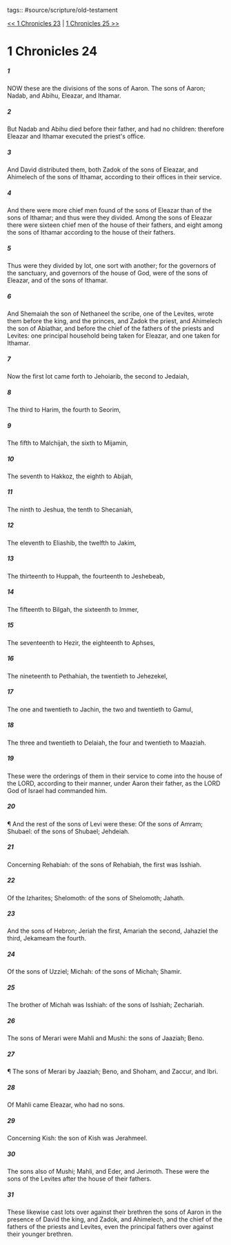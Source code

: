 tags:: #source/scripture/old-testament

[<< 1 Chronicles 23](/Old_Testament/13_1_Chronicles/1_Chronicles_23.md) | [1 Chronicles 25 >>](/Old_Testament/13_1_Chronicles/1_Chronicles_25.md)

# 1 Chronicles 24

##### 1

NOW these are the divisions of the sons of Aaron. The sons of Aaron; Nadab, and Abihu, Eleazar, and Ithamar.

##### 2

But Nadab and Abihu died before their father, and had no children: therefore Eleazar and Ithamar executed the priest's office.

##### 3

And David distributed them, both Zadok of the sons of Eleazar, and Ahimelech of the sons of Ithamar, according to their offices in their service.

##### 4

And there were more chief men found of the sons of Eleazar than of the sons of Ithamar; and thus were they divided. Among the sons of Eleazar there were sixteen chief men of the house of their fathers, and eight among the sons of Ithamar according to the house of their fathers.

##### 5

Thus were they divided by lot, one sort with another; for the governors of the sanctuary, and governors of the house of God, were of the sons of Eleazar, and of the sons of Ithamar.

##### 6

And Shemaiah the son of Nethaneel the scribe, one of the Levites, wrote them before the king, and the princes, and Zadok the priest, and Ahimelech the son of Abiathar, and before the chief of the fathers of the priests and Levites: one principal household being taken for Eleazar, and one taken for Ithamar.

##### 7

Now the first lot came forth to Jehoiarib, the second to Jedaiah,

##### 8

The third to Harim, the fourth to Seorim,

##### 9

The fifth to Malchijah, the sixth to Mijamin,

##### 10

The seventh to Hakkoz, the eighth to Abijah,

##### 11

The ninth to Jeshua, the tenth to Shecaniah,

##### 12

The eleventh to Eliashib, the twelfth to Jakim,

##### 13

The thirteenth to Huppah, the fourteenth to Jeshebeab,

##### 14

The fifteenth to Bilgah, the sixteenth to Immer,

##### 15

The seventeenth to Hezir, the eighteenth to Aphses,

##### 16

The nineteenth to Pethahiah, the twentieth to Jehezekel,

##### 17

The one and twentieth to Jachin, the two and twentieth to Gamul,

##### 18

The three and twentieth to Delaiah, the four and twentieth to Maaziah.

##### 19

These were the orderings of them in their service to come into the house of the LORD, according to their manner, under Aaron their father, as the LORD God of Israel had commanded him.

##### 20

¶ And the rest of the sons of Levi were these: Of the sons of Amram; Shubael: of the sons of Shubael; Jehdeiah.

##### 21

Concerning Rehabiah: of the sons of Rehabiah, the first was Isshiah.

##### 22

Of the Izharites; Shelomoth: of the sons of Shelomoth; Jahath.

##### 23

And the sons of Hebron; Jeriah the first, Amariah the second, Jahaziel the third, Jekameam the fourth.

##### 24

Of the sons of Uzziel; Michah: of the sons of Michah; Shamir.

##### 25

The brother of Michah was Isshiah: of the sons of Isshiah; Zechariah.

##### 26

The sons of Merari were Mahli and Mushi: the sons of Jaaziah; Beno.

##### 27

¶ The sons of Merari by Jaaziah; Beno, and Shoham, and Zaccur, and Ibri.

##### 28

Of Mahli came Eleazar, who had no sons.

##### 29

Concerning Kish: the son of Kish was Jerahmeel.

##### 30

The sons also of Mushi; Mahli, and Eder, and Jerimoth. These were the sons of the Levites after the house of their fathers.

##### 31

These likewise cast lots over against their brethren the sons of Aaron in the presence of David the king, and Zadok, and Ahimelech, and the chief of the fathers of the priests and Levites, even the principal fathers over against their younger brethren.
